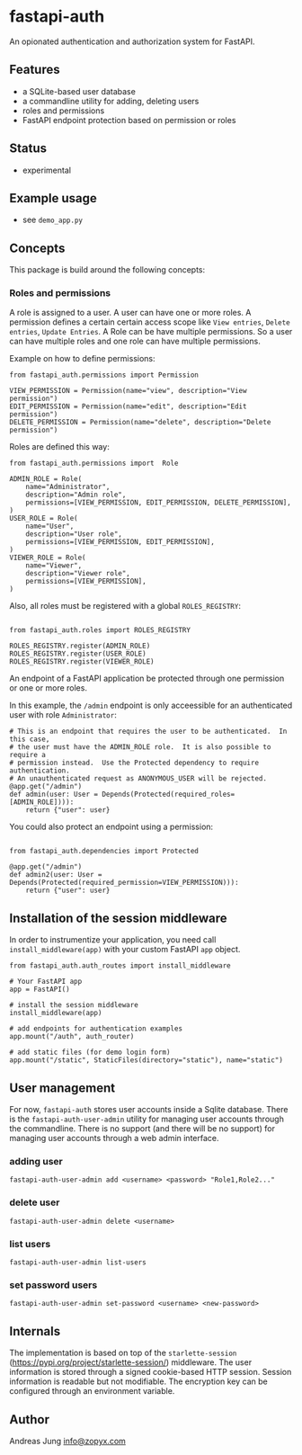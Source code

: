 # fastapi-auth

An opionated authentication and authorization system for FastAPI.

## Features

- a SQLite-based user database
- a commandline utility for adding, deleting users
- roles and permissions
- FastAPI endpoint protection based on permission or roles


## Status

- experimental

## Example usage

- see `demo_app.py`

## Concepts

This package is build around the following concepts:

### Roles and permissions

A role is assigned to a user. A user can have one or more roles.  A permission
defines a certain certain access scope like `View entries`, `Delete entries`,
`Update Entries`. A Role can be have multiple permissions. So a  user can have
multiple roles and one role can have multiple permissions.

Example on how to define permissions:

```
from fastapi_auth.permissions import Permission

VIEW_PERMISSION = Permission(name="view", description="View permission")
EDIT_PERMISSION = Permission(name="edit", description="Edit permission")
DELETE_PERMISSION = Permission(name="delete", description="Delete permission")
```

Roles are defined this way:

```
from fastapi_auth.permissions import  Role

ADMIN_ROLE = Role(
    name="Administrator",
    description="Admin role",
    permissions=[VIEW_PERMISSION, EDIT_PERMISSION, DELETE_PERMISSION],
)
USER_ROLE = Role(
    name="User",
    description="User role",
    permissions=[VIEW_PERMISSION, EDIT_PERMISSION],
)
VIEWER_ROLE = Role(
    name="Viewer",
    description="Viewer role",
    permissions=[VIEW_PERMISSION],
)
```

Also, all roles must be registered with a global `ROLES_REGISTRY`:

```

from fastapi_auth.roles import ROLES_REGISTRY

ROLES_REGISTRY.register(ADMIN_ROLE)
ROLES_REGISTRY.register(USER_ROLE)
ROLES_REGISTRY.register(VIEWER_ROLE)
```


An endpoint of a FastAPI application be protected through one permission or one
or more roles.

In this example, the `/admin` endpoint is only acceessible for an authenticated user with role `Administrator`:

```
# This is an endpoint that requires the user to be authenticated.  In this case,
# the user must have the ADMIN_ROLE role.  It is also possible to require a
# permission instead.  Use the Protected dependency to require authentication.
# An unauthenticated request as ANONYMOUS_USER will be rejected.
@app.get("/admin")
def admin(user: User = Depends(Protected(required_roles=[ADMIN_ROLE]))):
    return {"user": user}
```

You could also protect an endpoint using a permission:

```

from fastapi_auth.dependencies import Protected

@app.get("/admin")
def admin2(user: User = Depends(Protected(required_permission=VIEW_PERMISSION))):
    return {"user": user}

```

## Installation of the session middleware

In order to instrumentize your application, you need call `install_middleware(app)` with your
custom FastAPI `app` object.

```
from fastapi_auth.auth_routes import install_middleware

# Your FastAPI app
app = FastAPI()

# install the session middleware
install_middleware(app)

# add endpoints for authentication examples
app.mount("/auth", auth_router)

# add static files (for demo login form)
app.mount("/static", StaticFiles(directory="static"), name="static")
```

## User management

For now, `fastapi-auth` stores user accounts inside a Sqlite database. There is
the `fastapi-auth-user-admin` utility for managing user accounts through the
commandline.  There is no support (and there will be no support) for managing
user accounts through a web admin interface.

### adding user

```
fastapi-auth-user-admin add <username> <password> "Role1,Role2..."
```

### delete user

```
fastapi-auth-user-admin delete <username>
```

### list users

```
fastapi-auth-user-admin list-users 
```

### set password users

```
fastapi-auth-user-admin set-password <username> <new-password> 
```

## Internals

The implementation is based on top of the `starlette-session`
(https://pypi.org/project/starlette-session/) middleware. The user information
is stored through a  signed cookie-based HTTP session. Session information is
readable but not modifiable. The encryption key can be configured through an environment
variable.


## Author

Andreas Jung <info@zopyx.com>

